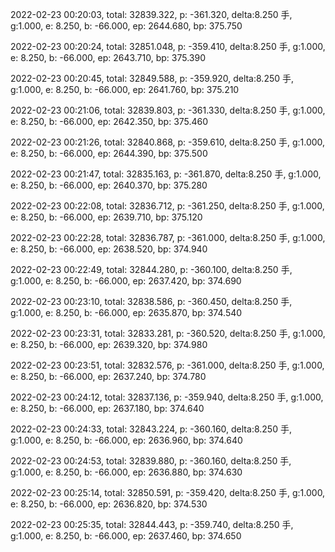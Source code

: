 2022-02-23 00:20:03, total: 32839.322, p: -361.320, delta:8.250 手, g:1.000, e: 8.250, b: -66.000, ep: 2644.680, bp: 375.750

2022-02-23 00:20:24, total: 32851.048, p: -359.410, delta:8.250 手, g:1.000, e: 8.250, b: -66.000, ep: 2643.710, bp: 375.390

2022-02-23 00:20:45, total: 32849.588, p: -359.920, delta:8.250 手, g:1.000, e: 8.250, b: -66.000, ep: 2641.760, bp: 375.210

2022-02-23 00:21:06, total: 32839.803, p: -361.330, delta:8.250 手, g:1.000, e: 8.250, b: -66.000, ep: 2642.350, bp: 375.460

2022-02-23 00:21:26, total: 32840.868, p: -359.610, delta:8.250 手, g:1.000, e: 8.250, b: -66.000, ep: 2644.390, bp: 375.500

2022-02-23 00:21:47, total: 32835.163, p: -361.870, delta:8.250 手, g:1.000, e: 8.250, b: -66.000, ep: 2640.370, bp: 375.280

2022-02-23 00:22:08, total: 32836.712, p: -361.250, delta:8.250 手, g:1.000, e: 8.250, b: -66.000, ep: 2639.710, bp: 375.120

2022-02-23 00:22:28, total: 32836.787, p: -361.000, delta:8.250 手, g:1.000, e: 8.250, b: -66.000, ep: 2638.520, bp: 374.940

2022-02-23 00:22:49, total: 32844.280, p: -360.100, delta:8.250 手, g:1.000, e: 8.250, b: -66.000, ep: 2637.420, bp: 374.690

2022-02-23 00:23:10, total: 32838.586, p: -360.450, delta:8.250 手, g:1.000, e: 8.250, b: -66.000, ep: 2635.870, bp: 374.540

2022-02-23 00:23:31, total: 32833.281, p: -360.520, delta:8.250 手, g:1.000, e: 8.250, b: -66.000, ep: 2639.320, bp: 374.980

2022-02-23 00:23:51, total: 32832.576, p: -361.000, delta:8.250 手, g:1.000, e: 8.250, b: -66.000, ep: 2637.240, bp: 374.780

2022-02-23 00:24:12, total: 32837.136, p: -359.940, delta:8.250 手, g:1.000, e: 8.250, b: -66.000, ep: 2637.180, bp: 374.640

2022-02-23 00:24:33, total: 32843.224, p: -360.160, delta:8.250 手, g:1.000, e: 8.250, b: -66.000, ep: 2636.960, bp: 374.640

2022-02-23 00:24:53, total: 32839.880, p: -360.160, delta:8.250 手, g:1.000, e: 8.250, b: -66.000, ep: 2636.880, bp: 374.630

2022-02-23 00:25:14, total: 32850.591, p: -359.420, delta:8.250 手, g:1.000, e: 8.250, b: -66.000, ep: 2636.820, bp: 374.530

2022-02-23 00:25:35, total: 32844.443, p: -359.740, delta:8.250 手, g:1.000, e: 8.250, b: -66.000, ep: 2637.460, bp: 374.650